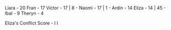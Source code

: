 Liara - 20
Fran - 17
Victor - 17 | 8 -
Naomi - 17 | 1 -
Ardin - 14
Eliza - 14 | 45 -
Ibal - 9
Theryn - 4

Eliza's Conflict Score - I I
